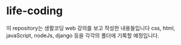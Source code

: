 # life-coding

이 repository는 생활코딩 web 강의를 보고 작성한 내용들입니다
css, html, javaScript, nodeJs, django 등을 각각의 폴더에 기록할 예정입니다.